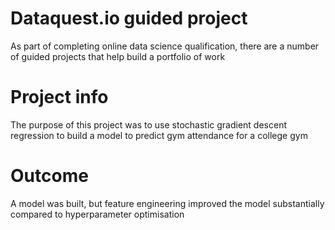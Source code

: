 # Dataquest.io guided project
As part of completing online data science qualification, there are a number of guided projects that help build a portfolio of work

# Project info
The purpose of this project was to use stochastic gradient descent regression to build a model to predict gym attendance for a college gym

# Outcome
A model was built, but feature engineering improved the model substantially compared to hyperparameter optimisation
